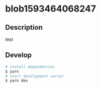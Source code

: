 # blob1593464068247

## Description

test

## Develop

```bash
# install dependencies
$ yarn
# start development server
$ yarn dev
```